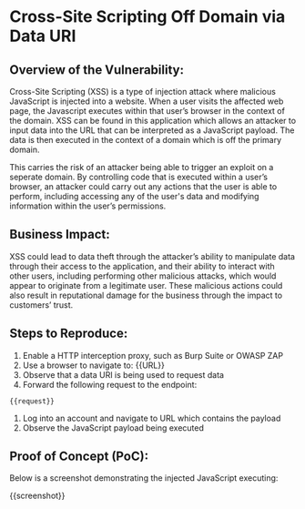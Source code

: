 # Cross-Site Scripting Off Domain via Data URI

## Overview of the Vulnerability:

Cross-Site Scripting (XSS) is a type of injection attack where malicious JavaScript is injected into a website. When a user visits the affected web page, the Javascript executes within that user’s browser in the context of the domain. XSS can be found in this application which allows an attacker to input data into the URL that can be interpreted as a JavaScript payload. The data is then executed in the context of a domain which is off the primary domain. 

This carries the risk of an attacker being able to trigger an exploit on a seperate domain. By controlling code that is executed within a user’s browser, an attacker could carry out any actions that the user is able to perform, including accessing any of the user's data and modifying information within the user’s permissions.
  
## Business Impact:

XSS could lead to data theft through the attacker’s ability to manipulate data through their access to the application, and their ability to interact with other users, including performing other malicious attacks, which would appear to originate from a legitimate user. These malicious actions could also result in reputational damage for the business through the impact to customers’ trust.

## Steps to Reproduce:

1. Enable a HTTP interception proxy, such as Burp Suite or OWASP ZAP
1. Use a browser to navigate to: {{URL}}
1. Observe that a data URI is being used to request data
1. Forward the following request to the endpoint:

```HTTP
{{request}}
```

1. Log into an account and navigate to URL which contains the payload
1. Observe the JavaScript payload being executed

## Proof of Concept (PoC):

Below is a screenshot demonstrating the injected JavaScript executing:

{{screenshot}}


